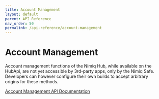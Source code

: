 ```yaml
---
title: Account Management
layout: default
parent: API Reference
nav_order: 50
permalink: /api-reference/account-management
---
```


# Account Management

Account management functions of the Nimiq Hub, while available on the HubApi, are
not yet accessible by 3rd-party apps, only by the Nimiq Safe. Developers can however
configure their own builds to accept arbitrary origins for these methods.

[Account Management API Documentation](https://github.com/nimiq/hub/wiki/Account-Management-API)
